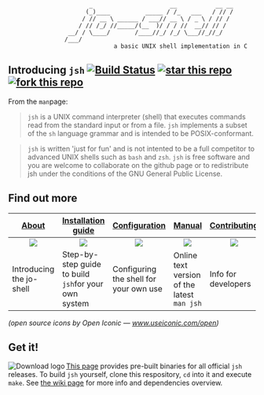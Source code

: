 ```
                       _                      __           __ __
                      (_)____          _____ / /_   ___   / // /
                     / // __ \ ______ / ___// __ \ / _ \ / // / 
                    / // /_/ //_____/(__  )/ / / //  __// // /  
                 __/ / \____/       /____//_/ /_/ \___//_//_/   
                /___/
                              a basic UNIX shell implementation in C
```
## Introducing `jsh`      [![Build Status](https://travis-ci.org/jovanbulck/jo-shell.svg?branch=master)](https://travis-ci.org/jovanbulck/jo-shell) [![star this repo](http://github-svg-buttons.herokuapp.com/star.svg?user=jovanbulck&repo=jo-shell)](http://github.com/jovanbulck/jo-shell/stargazers) [![fork this repo](http://github-svg-buttons.herokuapp.com/fork.svg?user=jovanbulck&repo=jo-shell)](http://github.com/jovanbulck/jo-shell/fork)

From the `man`page:

> `jsh` is a UNIX command interpreter (shell) that executes commands read from the standard input or from a file. `jsh` implements a subset of the `sh` language grammar and is intended to be POSIX-conformant.

> `jsh` is written 'just for fun' and is not intented to be a full competitor to advanced UNIX shells such as `bash` and `zsh`. `jsh` is free software and you are welcome to collaborate on the github page or to redistribute jsh under the conditions of the GNU General Public License.

## Find out more

| [About](https://github.com/jovanbulck/jo-shell/wiki/About) | [Installation guide](https://github.com/jovanbulck/jo-shell/wiki/Compiling-and-running) | [Configuration](https://github.com/jovanbulck/jo-shell/wiki/Sample-configuration-files) | [Manual](https://github.com/jovanbulck/jo-shell/wiki/Manual) | [Contributing](https://github.com/jovanbulck/jo-shell/wiki/Coding-guidelines) |
|----|----------|----------|---------|---------|
| [<div align="center"> <img src="https://github.com/jovanbulck/jo-shell/blob/gh-pages/info_icon.png"/> </div>](https://github.com/jovanbulck/jo-shell/wiki/About) | [<div align="center"> <img src="https://github.com/iconic/open-iconic/blob/master/png/wrench-6x.png"/> </div>](https://github.com/jovanbulck/jo-shell/wiki/Compiling-and-running) | [<div align="center"> <img src="https://github.com/iconic/open-iconic/blob/master/png/cog-6x.png"/> </div>](https://github.com/jovanbulck/jo-shell/wiki/Sample-configuration-files) | [<div align="center"> <img src="https://github.com/iconic/open-iconic/blob/master/png/book-6x.png"/> </div>](https://github.com/jovanbulck/jo-shell/wiki/Manual) | [<div align="center"> <img src="https://github.com/iconic/open-iconic/blob/master/png/people-6x.png"/> </div>](https://github.com/jovanbulck/jo-shell/wiki/Coding-guidelines) |
| Introducing the jo-shell | Step-by-step guide to build `jsh`for your own system | Configuring the shell for your own use | Online text version of the latest `man jsh` | Info for developers |
*(open source icons by Open Iconic — www.useiconic.com/open)*

## Get it!

<a href="https://github.com/jovanbulck/jo-shell/releases/latest"><img src="https://github.com/jovanbulck/jo-shell/blob/gh-pages/download_icon_right_space.png"
 alt="Download logo" title="Download latest release" align="left" /></a>

[This page](https://github.com/jovanbulck/jo-shell/releases/latest) provides pre-built binaries for all official `jsh` releases. To build `jsh` yourself, clone this respository, `cd` into it and execute `make`. See [the wiki page](https://github.com/jovanbulck/jo-shell/wiki/Compiling-and-running) for more info and dependencies overview.

